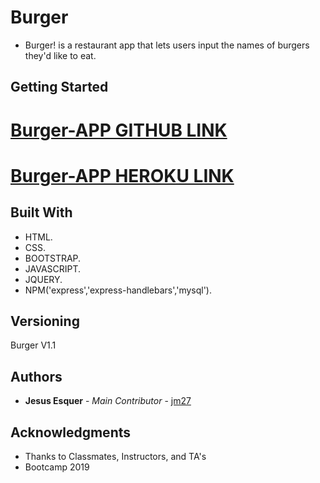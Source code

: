 # Burger

* Burger! is a restaurant app that lets users input the names of burgers they'd like to eat.


## Getting Started

[Burger-APP GITHUB LINK](https://github.com/jm27/burger "Homepage")
======

[Burger-APP HEROKU LINK](https://burger-app-jm27.herokuapp.com/ "Homepage")
======

## Built With

* HTML.
* CSS.
* BOOTSTRAP.
* JAVASCRIPT.
* JQUERY.
* NPM('express','express-handlebars','mysql').

## Versioning
Burger V1.1

## Authors

* **Jesus Esquer** - *Main Contributor* - [jm27](https://github.com/jm27)


## Acknowledgments

* Thanks to Classmates, Instructors, and TA's 
* Bootcamp 2019

 
